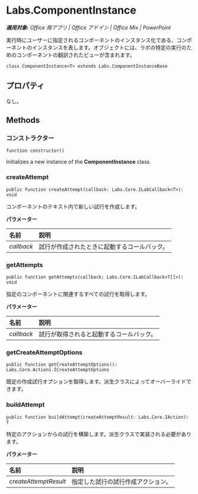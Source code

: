 
# <a name="labs.componentinstance"></a>Labs.ComponentInstance

 _**適用対象:** Office 用アプリ | Office アドイン | Office Mix | PowerPoint_

実行時にユーザーに指定されるコンポーネントのインスタンス化である、コンポーネントのインスタンスを表します。オブジェクトには、ラボの特定の実行のためのコンポーネントの翻訳されたビューが含まれます。

```
class ComponentInstance<T> extends Labs.ComponentInstanceBase
```


## <a name="properties"></a>プロパティ

なし。


## <a name="methods"></a>Methods




### <a name="constructor"></a>コンストラクター

 `function constructor()`

Initializes a new instance of the  **ComponentInstance** class.


### <a name="createattempt"></a>createAttempt

 `public function createAttempt(callback: Labs.Core.ILabCallback<T>): void`

コンポーネントのテキスト内で新しい試行を作成します。

 **パラメーター**


|**名前**|**説明**|
|:-----|:-----|
| _callback_|試行が作成されたときに起動するコールバック。|

### <a name="getattempts"></a>getAttempts

 `public function getAttempts(callback: Labs.Core.ILabCallback<T[]>): void`

指定のコンポーネントに関連するすべての試行を取得します。

 **パラメーター**


|**名前**|**説明**|
|:-----|:-----|
| _callback_|試行が取得されると起動するコールバック。|

### <a name="getcreateattemptoptions"></a>getCreateAttemptOptions

 `public function getCreateAttemptOptions(): Labs.Core.Actions.ICreateAttemptOptions`

既定の作成試行オプションを取得します。派生クラスによってオーバーライドできます。


### <a name="buildattempt"></a>buildAttempt

 `public function buildAttempt(createAttemptResult: Labs.Core.IAction): T`

特定のアクションからの試行を構築します。派生クラスで実装される必要があります。

 **パラメーター**


|**名前**|**説明**|
|:-----|:-----|
| _createAttemptResult_|指定した試行の試行作成アクション。|
